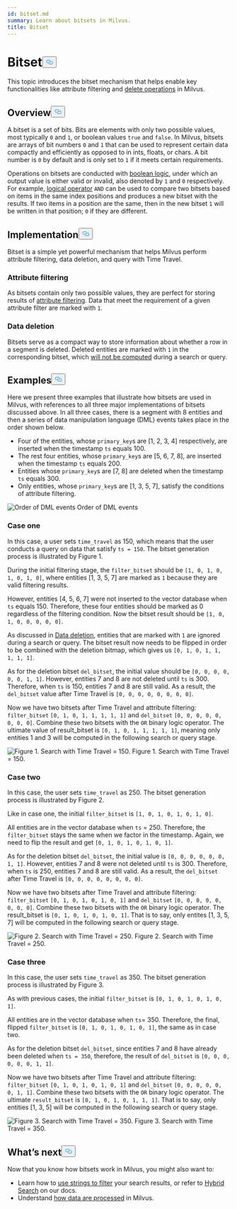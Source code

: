 ```yaml
---
id: bitset.md
summary: Learn about bitsets in Milvus.
title: Bitset
---
```

<h1 id="Bitset" class="common-anchor-header">Bitset<button data-href="#Bitset" class="anchor-icon" translate="no">
      <svg translate="no"
        aria-hidden="true"
        focusable="false"
        height="20"
        version="1.1"
        viewBox="0 0 16 16"
        width="16"
      >
        <path
          fill="#0092E4"
          fill-rule="evenodd"
          d="M4 9h1v1H4c-1.5 0-3-1.69-3-3.5S2.55 3 4 3h4c1.45 0 3 1.69 3 3.5 0 1.41-.91 2.72-2 3.25V8.59c.58-.45 1-1.27 1-2.09C10 5.22 8.98 4 8 4H4c-.98 0-2 1.22-2 2.5S3 9 4 9zm9-3h-1v1h1c1 0 2 1.22 2 2.5S13.98 12 13 12H9c-.98 0-2-1.22-2-2.5 0-.83.42-1.64 1-2.09V6.25c-1.09.53-2 1.84-2 3.25C6 11.31 7.55 13 9 13h4c1.45 0 3-1.69 3-3.5S14.5 6 13 6z"
        ></path>
      </svg>
    </button></h1><p>This topic introduces the bitset mechanism that helps enable key functionalities like attribute filtering and <a href="https://milvus.io/blog/2022-02-07-how-milvus-deletes-streaming-data-in-distributed-cluster.md">delete operations</a> in Milvus.</p>
<h2 id="Overview" class="common-anchor-header">Overview<button data-href="#Overview" class="anchor-icon" translate="no">
      <svg translate="no"
        aria-hidden="true"
        focusable="false"
        height="20"
        version="1.1"
        viewBox="0 0 16 16"
        width="16"
      >
        <path
          fill="#0092E4"
          fill-rule="evenodd"
          d="M4 9h1v1H4c-1.5 0-3-1.69-3-3.5S2.55 3 4 3h4c1.45 0 3 1.69 3 3.5 0 1.41-.91 2.72-2 3.25V8.59c.58-.45 1-1.27 1-2.09C10 5.22 8.98 4 8 4H4c-.98 0-2 1.22-2 2.5S3 9 4 9zm9-3h-1v1h1c1 0 2 1.22 2 2.5S13.98 12 13 12H9c-.98 0-2-1.22-2-2.5 0-.83.42-1.64 1-2.09V6.25c-1.09.53-2 1.84-2 3.25C6 11.31 7.55 13 9 13h4c1.45 0 3-1.69 3-3.5S14.5 6 13 6z"
        ></path>
      </svg>
    </button></h2><p>A bitset is a set of bits. Bits are elements with only two possible values, most typically <code translate="no">0</code> and <code translate="no">1</code>, or boolean values <code translate="no">true</code> and <code translate="no">false</code>. In Milvus, bitsets are arrays of bit numbers <code translate="no">0</code> and <code translate="no">1</code> that can be used to represent certain data compactly and efficiently as opposed to in ints, floats, or chars. A bit number is <code translate="no">0</code> by default and is only set to <code translate="no">1</code> if it meets certain requirements.</p>
<p>Operations on bitsets are conducted with <a href="/docs/v2.3.x/boolean.md">boolean logic</a>, under which an output value is either valid or invalid, also denoted by <code translate="no">1</code> and <code translate="no">0</code> respectively. For example, <a href="https://milvus.io/docs/v2.1.x/boolean.md#Logical-operators">logical operator</a> <code translate="no">AND</code> can be used to compare two bitsets based on items in the same index positions and produces a new bitset with the results. If two items in a position are the same, then in the new bitset <code translate="no">1</code> will be written in that position; <code translate="no">0</code> if they are different.</p>
<h2 id="Implementation" class="common-anchor-header">Implementation<button data-href="#Implementation" class="anchor-icon" translate="no">
      <svg translate="no"
        aria-hidden="true"
        focusable="false"
        height="20"
        version="1.1"
        viewBox="0 0 16 16"
        width="16"
      >
        <path
          fill="#0092E4"
          fill-rule="evenodd"
          d="M4 9h1v1H4c-1.5 0-3-1.69-3-3.5S2.55 3 4 3h4c1.45 0 3 1.69 3 3.5 0 1.41-.91 2.72-2 3.25V8.59c.58-.45 1-1.27 1-2.09C10 5.22 8.98 4 8 4H4c-.98 0-2 1.22-2 2.5S3 9 4 9zm9-3h-1v1h1c1 0 2 1.22 2 2.5S13.98 12 13 12H9c-.98 0-2-1.22-2-2.5 0-.83.42-1.64 1-2.09V6.25c-1.09.53-2 1.84-2 3.25C6 11.31 7.55 13 9 13h4c1.45 0 3-1.69 3-3.5S14.5 6 13 6z"
        ></path>
      </svg>
    </button></h2><p>Bitset is a simple yet powerful mechanism that helps Milvus perform attribute filtering, data deletion, and query with Time Travel.</p>
<h3 id="Attribute-filtering" class="common-anchor-header">Attribute filtering</h3><p>As bitsets contain only two possible values, they are perfect for storing results of <a href="https://milvus.io/docs/v2.1.x/hybridsearch.md">attribute filtering</a>. Data that meet the requirement of a given attribute filter are marked with <code translate="no">1</code>.</p>
<h3 id="Data-deletion" class="common-anchor-header">Data deletion</h3><p>Bitsets serve as a compact way to store information about whether a row in a segment is deleted. Deleted entities are marked with <code translate="no">1</code> in the corresponding bitset, which <a href="https://milvus.io/blog/deleting-data-in-milvus.md">will not be computed</a> during a search or query.</p>
<h2 id="Examples" class="common-anchor-header">Examples<button data-href="#Examples" class="anchor-icon" translate="no">
      <svg translate="no"
        aria-hidden="true"
        focusable="false"
        height="20"
        version="1.1"
        viewBox="0 0 16 16"
        width="16"
      >
        <path
          fill="#0092E4"
          fill-rule="evenodd"
          d="M4 9h1v1H4c-1.5 0-3-1.69-3-3.5S2.55 3 4 3h4c1.45 0 3 1.69 3 3.5 0 1.41-.91 2.72-2 3.25V8.59c.58-.45 1-1.27 1-2.09C10 5.22 8.98 4 8 4H4c-.98 0-2 1.22-2 2.5S3 9 4 9zm9-3h-1v1h1c1 0 2 1.22 2 2.5S13.98 12 13 12H9c-.98 0-2-1.22-2-2.5 0-.83.42-1.64 1-2.09V6.25c-1.09.53-2 1.84-2 3.25C6 11.31 7.55 13 9 13h4c1.45 0 3-1.69 3-3.5S14.5 6 13 6z"
        ></path>
      </svg>
    </button></h2><p>Here we present three examples that illustrate how bitsets are used in Milvus, with references to all three major implementations of bitsets discussed above. In all three cases, there is a segment with 8 entities and then a series of data manipulation language (DML) events takes place in the order shown below.</p>
<ul>
<li>Four of the entities, whose <code translate="no">primary_key</code>s are [1, 2, 3, 4] respectively, are inserted when the timestamp <code translate="no">ts</code> equals 100.</li>
<li>The rest four entities, whose <code translate="no">primary_key</code>s are [5, 6, 7, 8], are inserted when the timestamp <code translate="no">ts</code> equals 200.</li>
<li>Entities whose <code translate="no">primary_key</code>s are [7, 8] are deleted when the timestamp <code translate="no">ts</code> equals 300.</li>
<li>Only entities, whose <code translate="no">primary_key</code>s are [1, 3, 5, 7], satisfy the conditions of attribute filtering.</li>
</ul>
<p>
  <span class="img-wrapper">
    <img translate="no" src="/docs/v2.3.x/assets/bitset_0.svg" alt="Order of DML events" class="doc-image" id="order-of-dml-events" />
    <span>Order of DML events</span>
  </span>
</p>
<h3 id="Case-one" class="common-anchor-header">Case one</h3><p>In this case, a user sets <code translate="no">time_travel</code> as 150, which means that the user conducts a query on data that satisfy <code translate="no">ts = 150</code>. The bitset generation process is illustrated by Figure 1.</p>
<p>During the initial filtering stage, the <code translate="no">filter_bitset</code> should be <code translate="no">[1, 0, 1, 0, 1, 0, 1, 0]</code>, where entities [1, 3, 5, 7] are marked as <code translate="no">1</code> because they are valid filtering results.</p>
<p>However, entities [4, 5, 6, 7] were not inserted to the vector database when <code translate="no">ts</code> equals 150. Therefore, these four entities should be marked as 0 regardless of the filtering condition. Now the bitset result should be <code translate="no">[1, 0, 1, 0, 0, 0, 0, 0]</code>.</p>
<p>As discussed in <a href="#data-deletion">Data deletion</a>, entities that are marked with <code translate="no">1</code> are ignored during a search or query. The bitset result now needs to be flipped in order to be combined with the deletion bitmap, which gives us <code translate="no">[0, 1, 0, 1, 1, 1, 1, 1]</code>.</p>
<p>As for the deletion bitset <code translate="no">del_bitset</code>, the initial value should be <code translate="no">[0, 0, 0, 0, 0, 0, 1, 1]</code>. However, entities 7 and 8 are not deleted until <code translate="no">ts</code> is 300. Therefore, when <code translate="no">ts</code> is 150, entities 7 and 8 are still valid. As a result, the <code translate="no">del_bitset</code> value after Time Travel is <code translate="no">[0, 0, 0, 0, 0, 0, 0, 0]</code>.</p>
<p>Now we have two bitsets after Time Travel and attribute filtering: <code translate="no">filter_bitset</code> <code translate="no">[0, 1, 0, 1, 1, 1, 1, 1]</code> and <code translate="no">del_bitset</code> <code translate="no">[0, 0, 0, 0, 0, 0, 0, 0]</code>.  Combine these two bitsets with the <code translate="no">OR</code> binary logic operator. The ultimate value of result_bitset is <code translate="no">[0, 1, 0, 1, 1, 1, 1, 1]</code>, meaning only entities 1 and 3 will be computed in the following search or query stage.</p>
<p>
  <span class="img-wrapper">
    <img translate="no" src="/docs/v2.3.x/assets/bitset_1.jpg" alt="Figure 1. Search with Time Travel = 150." class="doc-image" id="figure-1.-search-with-time-travel-=-150." />
    <span>Figure 1. Search with Time Travel = 150.</span>
  </span>
</p>
<h3 id="Case-two" class="common-anchor-header">Case two</h3><p>In this case, the user sets <code translate="no">time_travel</code> as 250. The bitset generation process is illustrated by Figure 2.</p>
<p>Like in case one, the initial <code translate="no">filter_bitset</code> is <code translate="no">[1, 0, 1, 0, 1, 0, 1, 0]</code>.</p>
<p>All entities are in the vector database when <code translate="no">ts</code> = 250. Therefore, the <code translate="no">filter_bitset</code> stays the same when we factor in the timestamp. Again, we need to flip the result and get <code translate="no">[0, 1, 0, 1, 0, 1, 0, 1]</code>.</p>
<p>As for the deletion bitset <code translate="no">del_bitset</code>, the initial value is <code translate="no">[0, 0, 0, 0, 0, 0, 1, 1]</code>. However, entities 7 and 8 were not deleted until <code translate="no">ts</code> is 300. Therefore, when <code translate="no">ts</code> is 250, entities 7 and 8 are still valid. As a result, the <code translate="no">del_bitset</code> after Time Travel is <code translate="no">[0, 0, 0, 0, 0, 0, 0, 0]</code>.</p>
<p>Now we have two bitsets after Time Travel and attribute filtering: <code translate="no">filter_bitset</code> <code translate="no">[0, 1, 0, 1, 0, 1, 0, 1]</code> and <code translate="no">del_bitset</code> <code translate="no">[0, 0, 0, 0, 0, 0, 0, 0]</code>. Combine these two bitsets with the <code translate="no">OR</code> binary logic operator. The result_bitset is <code translate="no">[0, 1, 0, 1, 0, 1, 0, 1]</code>. That is to say, only entites [1, 3, 5, 7] will be computed in the following search or query stage.</p>
<p>
  <span class="img-wrapper">
    <img translate="no" src="/docs/v2.3.x/assets/bitset_2.jpg" alt="Figure 2. Search with Time Travel = 250." class="doc-image" id="figure-2.-search-with-time-travel-=-250." />
    <span>Figure 2. Search with Time Travel = 250.</span>
  </span>
</p>
<h3 id="Case-three" class="common-anchor-header">Case three</h3><p>In this case, the user sets <code translate="no">time_travel</code> as 350. The bitset generation process is illustrated by Figure 3.</p>
<p>As with previous cases, the initial <code translate="no">filter_bitset</code> is <code translate="no">[0, 1, 0, 1, 0, 1, 0, 1]</code>.</p>
<p>All entities are in the vector database when <code translate="no">ts</code>= 350. Therefore, the final, flipped <code translate="no">filter_bitset</code> is <code translate="no">[0, 1, 0, 1, 0, 1, 0, 1]</code>, the same as in case two.</p>
<p>As for the deletion bitset <code translate="no">del_bitset</code>, since entities 7 and 8 have already been deleted when <code translate="no">ts = 350</code>, therefore, the result of <code translate="no">del_bitset</code> is <code translate="no">[0, 0, 0, 0, 0, 0, 1, 1]</code>.</p>
<p>Now we have two bitsets after Time Travel and attribute filtering: <code translate="no">filter_bitset</code> <code translate="no">[0, 1, 0, 1, 0, 1, 0, 1]</code> and <code translate="no">del_bitset</code> <code translate="no">[0, 0, 0, 0, 0, 0, 1, 1]</code>.  Combine these two bitsets with the <code translate="no">OR</code> binary logic operator. The ultimate <code translate="no">result_bitset</code> is <code translate="no">[0, 1, 0, 1, 0, 1, 1, 1]</code>. That is to say, only entities [1, 3, 5] will be computed in the following search or query stage.</p>
<p>
  <span class="img-wrapper">
    <img translate="no" src="/docs/v2.3.x/assets/bitset_3.jpg" alt="Figure 3. Search with Time Travel = 350." class="doc-image" id="figure-3.-search-with-time-travel-=-350." />
    <span>Figure 3. Search with Time Travel = 350.</span>
  </span>
</p>
<h2 id="Whats-next" class="common-anchor-header">What’s next<button data-href="#Whats-next" class="anchor-icon" translate="no">
      <svg translate="no"
        aria-hidden="true"
        focusable="false"
        height="20"
        version="1.1"
        viewBox="0 0 16 16"
        width="16"
      >
        <path
          fill="#0092E4"
          fill-rule="evenodd"
          d="M4 9h1v1H4c-1.5 0-3-1.69-3-3.5S2.55 3 4 3h4c1.45 0 3 1.69 3 3.5 0 1.41-.91 2.72-2 3.25V8.59c.58-.45 1-1.27 1-2.09C10 5.22 8.98 4 8 4H4c-.98 0-2 1.22-2 2.5S3 9 4 9zm9-3h-1v1h1c1 0 2 1.22 2 2.5S13.98 12 13 12H9c-.98 0-2-1.22-2-2.5 0-.83.42-1.64 1-2.09V6.25c-1.09.53-2 1.84-2 3.25C6 11.31 7.55 13 9 13h4c1.45 0 3-1.69 3-3.5S14.5 6 13 6z"
        ></path>
      </svg>
    </button></h2><p>Now that you know how bitsets work in Milvus, you might also want to:</p>
<ul>
<li>Learn how to <a href="https://milvus.io/blog/2022-08-08-How-to-use-string-data-to-empower-your-similarity-search-applications.md">use strings to filter</a> your search results, or refer to <a href="https://milvus.io/docs/hybridsearch.md">Hybrid Search</a> on our docs.</li>
<li>Understand <a href="https://milvus.io/docs/v2.1.x/data_processing.md">how data are processed</a> in Milvus.</li>
</ul>
